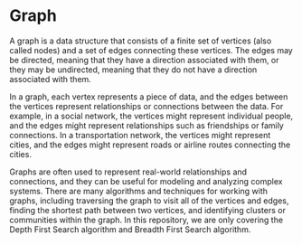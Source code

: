 # Graph

A graph is a data structure that consists of a finite set of vertices (also called nodes) and a set of edges connecting
these vertices. The edges may be directed, meaning that they have a direction associated with them, or they may be
undirected, meaning that they do not have a direction associated with them.

In a graph, each vertex represents a piece of data, and the edges between the vertices represent relationships or
connections between the data. For example, in a social network, the vertices might represent individual people, and the
edges might represent relationships such as friendships or family connections. In a transportation network, the vertices
might represent cities, and the edges might represent roads or airline routes connecting the cities.

Graphs are often used to represent real-world relationships and connections, and they can be useful for modeling and
analyzing complex systems. There are many algorithms and techniques for working with graphs, including traversing the
graph to visit all of the vertices and edges, finding the shortest path between two vertices, and identifying clusters
or communities within the graph. In this repository, we are only covering the Depth First Search algorithm and Breadth
First Search algorithm.
